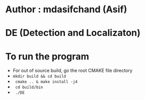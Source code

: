 # Author : mdasifchand (Asif)
# DE (Detection and Localizaton)

# To run the program

- For out of source build, go the root CMAKE file directory
- ` mkdir build && cd build `
- ` cmake .. & make install -j4`
- ` cd build/bin`
- ` ./DE`


